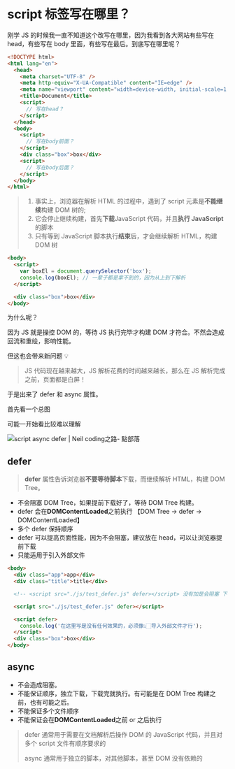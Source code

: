 # script 标签写在哪里？

刚学 JS 的时候我一直不知道这个改写在哪里，因为我看到各大网站有些写在 head，有些写在 body 里面，有些写在最后。到底写在哪里呢？

```html
<!DOCTYPE html>
<html lang="en">
  <head>
    <meta charset="UTF-8" />
    <meta http-equiv="X-UA-Compatible" content="IE=edge" />
    <meta name="viewport" content="width=device-width, initial-scale=1.0" />
    <title>Document</title>
    <script>
      // 写在head？
    </script>
  </head>
  <body>
    <script>
      // 写在body前面？
    </script>
    <div class="box">box</div>
    <script>
      // 写在body后面？
    </script>
  </body>
</html>
```

> 1. 事实上，浏览器在解析 HTML 的过程中，遇到了 script 元素是**不能继续**构建 DOM 树的;
> 2. 它会停止继续构建，首先**下载**JavaScript 代码，并且**执行 JavaScript**的脚本
> 3. 只有等到 JavaScript 脚本执行**结束**后，才会继续解析 HTML，构建 DOM 树

```html
<body>
  <script>
    var boxEl = document.querySelector('box');
    console.log(boxEl); // 一辈子都是拿不到的，因为从上到下解析
  </script>

  <div class="box">box</div>
</body>
```

为什么呢？

因为 JS 就是操控 DOM 的，等待 JS 执行完毕才构建 DOM 才符合。不然会造成回流和重绘，影响性能。

但这也会带来新问题 💡

> JS 代码现在越来越大，JS 解析花费的时间越来越长，那么在 JS 解析完成之前，页面都是白屏！

于是出来了 defer 和 async 属性。

首先看一个总图

可能一开始看比较难以理解

![script async defer | Neil coding之路- 點部落](https://cdn-images-1.medium.com/max/800/1*dlGnynXsR0YTJiLr62AC4Q.png)

## defer

> **defer** 属性告诉浏览器**不要等待脚本**下载，而继续解析 HTML，构建 DOM Tree。

- 不会阻塞 DOM Tree，如果提前下载好了，等待 DOM Tree 构建。
- defer 会在**DOMContentLoaded**之前执行 【DOM Tree → defer → DOMContentLoaded】
- 多个 defer 保持顺序
- defer 可以提高页面性能，因为不会阻塞，建议放在 head，可以让浏览器提前下载
- 只能适用于引入外部文件

```html
<body>
  <div class="app">app</div>
  <div class="title">title</div>

  <!-- <script src="./js/test_defer.js" defer></script> 没有加是会阻塞 下面的box不会显示出来-->

  <script src="./js/test_defer.js" defer></script>

  <script defer>
    console.log('在这里写是没有任何效果的，必须像👆🏻导入外部文件才行');
  </script>
  <div class="box">box</div>
</body>
```

## async

- 不会造成阻塞。
- 不能保证顺序，独立下载，下载完就执行。有可能是在 DOM Tree 构建之前，也有可能之后。
- 不能保证多个文件顺序
- 不能保证会在**DOMContentLoaded**之前 or 之后执行

> defer 通常用于需要在文档解析后操作 DOM 的 JavaScript 代码，并且对多个 script 文件有顺序要求的
>
> async 通常用于独立的脚本，对其他脚本，甚至 DOM 没有依赖的
